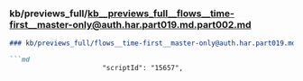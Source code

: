 ### kb/previews_full/kb__previews_full__flows__time-first__master-only@auth.har.part019.md.part002.md

```md
### kb/previews_full/flows__time-first__master-only@auth.har.part019.md (part 002)

```md
                       "scriptId": "15657",
                  
```

```

```
